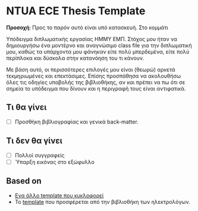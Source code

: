 # NTUA ECE Thesis Template

**Προσοχή**: Προς το παρόν αυτό είναι υπό κατασκευή. Στο κομμάτι

Υπόδειγμα διπλωματικής εργασίας ΗΜΜΥ ΕΜΠ. Στόχος μου ήταν να δημιουργήσω ένα μοντέρνο και αναγνώσιμο
class file για την διπλωματική μου, καθώς τα υπάρχοντα μου φάνηκαν είτε πολύ μπερδεμένα, είτε πολύ
περίπλοκα και δύσκολα στην κατανόηση του τι κάνουν.

Με βάση αυτό, οι περισσότερες επιλογές μου είναι (θεωρώ) αρκετά τεκμηριωμένες και επεκτάσιμες. Επίσης
προσπάθησα να ακολουθήσω όλες τις οδηγίες υποβολής της βιβλιοθήκης, αν και πρέπει να πω ότι σε σημεία
το υπόδειγμα που δίνουν και η περιγραφή τους είναι αντιφατικά.

## Τι θα γίνει

- [ ] Προσθήκη βιβλιογραφίας και γενικά back-matter.

## Τι δεν θα γίνει

- [ ] Πολλοί συγγραφείς
- [ ] Ύπαρξη εικόνας στο εξώφυλλο

## Based on

- [Ενα άλλο template που κυκλοφορεί](https://github.com/estamos/NTUA-ECE-Thesis-Template)
- Το [template](https://lib.ece.ntua.gr/services/artemis/) που προσφέρεται από την βιβλιοθήκη των ηλεκτρολόγων.
